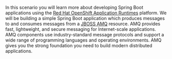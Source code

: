 In this scenario you will learn more about developing Spring Boot applications using the [Red Hat OpenShift Application Runtimes](https://developers.redhat.com/products/rhoar) platform. We will be building a simple Spring Boot application which produces messages to and consumes messages from a [JBOSS AMQ](https://www.redhat.com/en/technologies/jboss-middleware/amq) resource. AMQ provides fast, lightweight, and secure messaging for Internet-scale applications. AMQ components use industry-standard message protocols and support a wide range of programming languages and operating environments. AMQ gives you the strong foundation you need to build modern distributed applications. 

